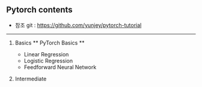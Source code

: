## Pytorch contents
* 참조 git : <https://github.com/yunjey/pytorch-tutorial>
***
1. Basics
    ** PyTorch Basics **
    * Linear Regression
    * Logistic Regression
    * Feedforward Neural Network

2. Intermediate 
